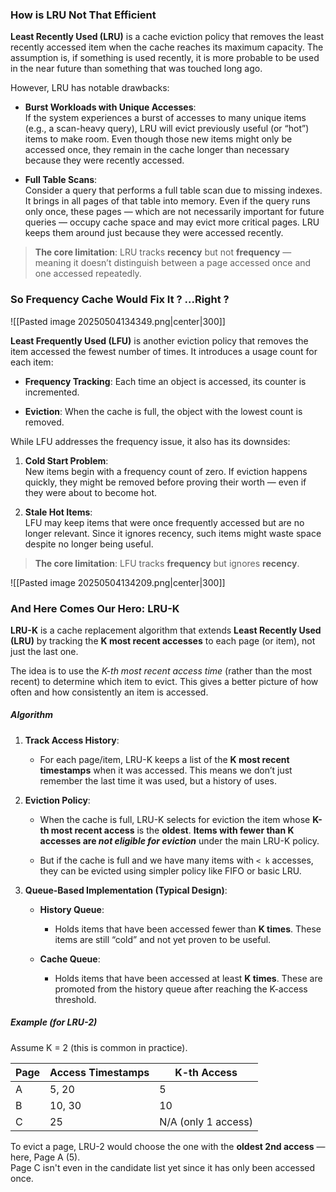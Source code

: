
### How is LRU Not That Efficient

**Least Recently Used (LRU)** is a cache eviction policy that removes the least recently accessed item when the cache reaches its maximum capacity. The assumption is, if something is used recently, it is more probable to be used in the near future than something that was touched long ago.

However, LRU has notable drawbacks:

- **Burst Workloads with Unique Accesses**:  
    If the system experiences a burst of accesses to many unique items (e.g., a scan-heavy query), LRU will evict previously useful (or “hot”) items to make room. Even though those new items might only be accessed once, they remain in the cache longer than necessary because they were recently accessed.
    
- **Full Table Scans**:  
    Consider a query that performs a full table scan due to missing indexes. It brings in all pages of that table into memory. Even if the query runs only once, these pages — which are not necessarily important for future queries — occupy cache space and may evict more critical pages. LRU keeps them around just because they were accessed recently.
    

> **The core limitation**: LRU tracks **recency** but not **frequency** — meaning it doesn’t distinguish between a page accessed once and one accessed repeatedly.

### So Frequency Cache Would Fix It ? ...Right ?

![[Pasted image 20250504134349.png|center|300]]

**Least Frequently Used (LFU)** is another eviction policy that removes the item accessed the fewest number of times. It introduces a usage count for each item:

- **Frequency Tracking**: Each time an object is accessed, its counter is incremented.
    
- **Eviction**: When the cache is full, the object with the lowest count is removed.
    

While LFU addresses the frequency issue, it also has its downsides:

1. **Cold Start Problem**:  
    New items begin with a frequency count of zero. If eviction happens quickly, they might be removed before proving their worth — even if they were about to become hot.
    
2. **Stale Hot Items**:  
    LFU may keep items that were once frequently accessed but are no longer relevant. Since it ignores recency, such items might waste space despite no longer being useful.
    

> **The core limitation**: LFU tracks **frequency** but ignores **recency**.

![[Pasted image 20250504134209.png|center|300]]



### And Here Comes Our Hero: **LRU-K**  

**LRU-K** is a cache replacement algorithm that extends **Least Recently Used (LRU)** by tracking the **K most recent accesses** to each page (or item), not just the last one.

The idea is to use the _K-th most recent access time_ (rather than the most recent) to determine which item to evict. This gives a better picture of how often and how consistently an item is accessed.

##### Algorithm

1. **Track Access History**:
    - For each page/item, LRU-K keeps a list of the **K most recent timestamps** when it was accessed. This means we don’t just remember the last time it was used, but a history of uses.
    
2. **Eviction Policy**:
    - When the cache is full, LRU-K selects for eviction the item whose **K-th most recent access** is the **oldest**. **Items with fewer than K accesses are _not eligible for eviction_** under the main LRU-K policy. 
    
	-  But if the cache is full and we have many items with `< k` accesses, they can be evicted using simpler policy like FIFO or basic LRU.
        
3. **Queue-Based Implementation (Typical Design)**:
	- **History Queue**:
	    - Holds items that have been accessed fewer than **K times**. These items are still “cold” and not yet proven to be useful.
        
	- **Cache Queue**:
	    - Holds items that have been accessed at least **K times**. These are promoted from the history queue after reaching the K-access threshold.
##### Example (for LRU-2)

Assume K = 2 (this is common in practice).

| Page | Access Timestamps | K-th Access         |
| ---- | ----------------- | ------------------- |
| A    | 5, 20             | 5                   |
| B    | 10, 30            | 10                  |
| C    | 25                | N/A (only 1 access) |

To evict a page, LRU-2 would choose the one with the **oldest 2nd access** — here, Page A (5).  
Page C isn't even in the candidate list yet since it has only been accessed once.

